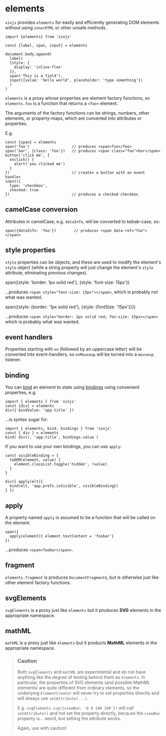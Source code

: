 # elements

`xinjs` provides `elements` for easily and efficiently generating DOM elements
without using `innerHTML` or other unsafe methods.

    import {elements} from 'xinjs'

    const {label, span, input} = elements

    document.body.append(
      label(
      {style: {
        display: 'inline-flex'
      }},
      span('This is a field'),
      input({value: 'hello world', placeholder: 'type something'})
      )
    )

`elements` is a proxy whose properties are element factory functions,
so `elements.foo` is a function that returns a `<foo>` element.

The arguments of the factory functions can be strings, numbers, other
elements, or property-maps, which are converted into attributes or properties.

E.g.

    const {span} = elements
    span('foo')                   // produces <span>foo</foo>
    span('bar', {class: 'foo'})   // produces <span class="foo">bar</span>
    button('click me', {
      onclick() {
        alert('you clicked me')
      }
    })                            // creates a button with an event handler
    input({
      type: 'checkbox', 
      checked: true
    })                            // produces a checked checkbox

## camelCase conversion

Attributes in camelCase, e.g. `dataInfo`, will be converted to kebab-case,
so:

    span({dataInfo: 'foo'})        // produces <span data-ref="foo"></span>

## style properties

`style` properties can be objects, and these are used to modify the
element's `style` object (while a string property will just change the
element's `style` attribute, eliminating previous changes).

  span({style: 'border: 1px solid red'}, {style: 'font-size: 15px'})

…produces `<span style="font-size: 15px"></span>`, which is probably
not what was wanted.

  span({style: {border: '1px solid red'}, {style: {fontSize: '15px'}}})

…produces `<span style="border: 1px solid red; fon-size: 15px></span>`
which is probably what was wanted.

## event handlers

Properties starting with `on` (followed by an uppercase letter) 
will be converted into event-handlers, so `onMouseup` will be 
turned into a `mouseup` listener.

## binding

You can [bind](bind.md) an element to state using [bindings](bindings.md)
using convenient properties, e.g.

    import { elements } from 'xinjs'
    const {div} = elements
    div({ bindValue: 'app.title' })

…is syntax sugar for:

    import { elements, bind, bindings } from 'xinjs'
    const { div } = elements
    bind( div(), 'app.title', bindings.value )

If you want to use your own bindings, you can use `apply`:

    const visibleBinding = {
      toDOM(element, value) {
        element.classList.toggle('hidden', !value)
      }
    }

    div({ apply(elt){
      bind(elt, 'app.prefs.isVisible', visibleBinding})
    } })

## apply

A property named `apply` is assumed to be a function that will be called
on the element.

    span({
      apply(element){ element.textContent = 'foobar'}
    })

…produces `<span>foobar</span>`.

## fragment

`elements.fragment` is produces `DocumentFragment`s, but is otherwise
just like other element factory functions.

## svgElements

`svgElements` is a proxy just like `elements` but it produces **SVG** elements in
the appropriate namespace.

## mathML

`mathML` is a proxy just like `elements` but it products **MathML** elements in
the appropriate namespace.

> ### Caution
>
> Both `svgElements` and `mathML` are experimental and do not have anything like  the
> degree of testing behind them as `elements`. In particular, the properties of 
> SVG elements (and possible MathML elements) are quite different from ordinary 
> elements, so the underlying `ElementCreator` will never try to set properties
> directly and will always use `setAttribute(...)`.
>
> E.g. `svgElements.svg({viewBox: '0 0 100 100'})` will call `setAttribute()` and
> not set the property directly, because the `viewBox` property is… weird, but
> setting the attribute works.
>
> Again, use with caution!
